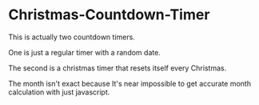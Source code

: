 # Christmas-Countdown-Timer

This is actually two countdown timers.

One is just a regular timer with a random date.

The second is a christmas timer that resets itself every Christmas.

The month isn't exact because It's near impossible to get accurate month calculation with just javascript.
